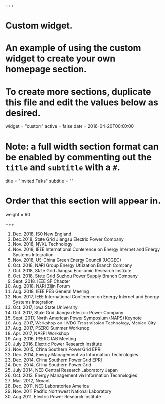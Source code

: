+++
# Custom widget.
# An example of using the custom widget to create your own homepage section.
# To create more sections, duplicate this file and edit the values below as desired.
widget = "custom"
active = false
date = 2016-04-20T00:00:00

# Note: a full width section format can be enabled by commenting out the `title` and `subtitle` with a `#`.
title = "Invited Talks"
subtitle = ""

# Order that this section will appear in.
weight = 60

+++
1.	Dec. 2018, ISO New England
2.	Dec.2018, State Grid Jiangsu Electric Power Company
3.	Nov. 2018, NVXL Technology
4.	Nov. 2018, IEEE International Conference on Energy Internet and Energy Systems Integration 
5.	Nov. 2018, US-China Green Energy Council (UCGEC)
6.	Oct. 2018, NARI Group Energy Utilization Branch Company
7.	Oct. 2018, State Grid Jiangsu Economic Research Institute
8.	Oct. 2018, State Grid Suzhou Power Supply Branch Company
9.	Sept. 2018, IEEE SF Chapter
10.	Aug. 2018, NARI Zijin Forum 
11.	Aug. 2018, IEEE PES General Meeting
12.	Nov. 2017, IEEE International Conference on Energy Internet and Energy Systems Integration 
13.	Oct. 2017, Iowa State University
14.	Oct. 2017, State Grid Jiangsu Electric Power Company
15.	Sept. 2017, North American Power Symposium (NAPS) Keynote
16.	Aug. 2017, Workshop on HVDC Transmission Technology, Mexico City
17.	Aug. 2017, PSERC Summer Workshop
18.	Apr. 2017, NASPI Workshop
19.	Aug. 2016, PSERC IAB Meeting
20.	July 2016, Electric Power Research Institute
21.	Nov. 2015, China Southern Power Grid EPRI
22.	Dec. 2014, Energy Management via Information Technologies
23.	Dec. 2014, China Southern Power Grid EPRI
24.	Dec. 2014, China Southern Power Grid
25.	July 2014, NEC Central Research Laboratory Japan
26.	Oct. 2013, Energy Management via Information Technologies
27.	Mar. 2012, Nexant
28.	Dec. 2011, NEC Laboratories America
29.	Nov. 2011 Pacific Northwest National Laboratory
30.	Aug.2011, Electric Power Research Institute
